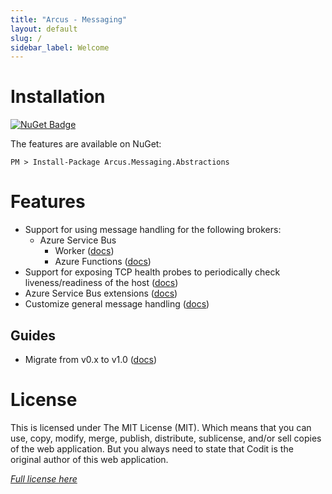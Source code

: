 ```yaml
---
title: "Arcus - Messaging"
layout: default
slug: /
sidebar_label: Welcome
---
```


# Installation

[![NuGet Badge](https://buildstats.info/nuget/Arcus.Messaging.Abstractions)](https://www.nuget.org/packages/Arcus.Messaging.Abstractions/)

The features are available on NuGet:

```shell
PM > Install-Package Arcus.Messaging.Abstractions
```

# Features

- Support for using message handling for the following brokers:
  - Azure Service Bus
    - Worker ([docs](./02-Features/02-message-handling/01-service-bus.md))
    - Azure Functions ([docs](./02-Features/02-message-handling/02-service-bus-azure-functions.md)) 
- Support for exposing TCP health probes to periodically check liveness/readiness of the host ([docs](./02-Features/03-tcp-health-probe.md))
- Azure Service Bus extensions ([docs](./02-Features/04-service-bus-extensions.md))
- Customize general message handling ([docs](./02-Features/02-message-handling/03-customize-general.md))

## Guides

* Migrate from v0.x to v1.0 ([docs](./03-Guides/migration-guide-v1.0.md))

# License
This is licensed under The MIT License (MIT). Which means that you can use, copy, modify, merge, publish, distribute, sublicense, and/or sell copies of the web application. But you always need to state that Codit is the original author of this web application.

*[Full license here](https://github.com/arcus-azure/arcus.messaging/blob/master/LICENSE)*
